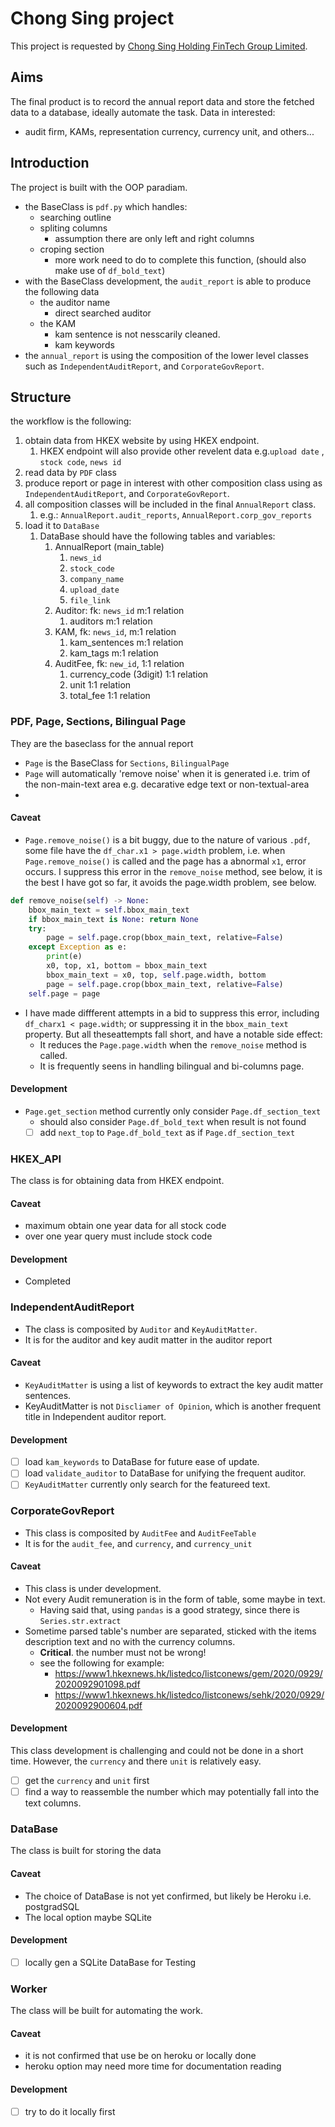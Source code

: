 # Chong Sing project

This project is requested by [Chong Sing Holding FinTech Group Limited](http://www.csfgroup.com/).

## Aims

The final product is to record the annual report data and store the fetched data to a database, ideally automate the task. 
Data in interested: 
- audit firm, KAMs, representation currency, currency unit, and others...

## Introduction
The project is built with the OOP paradiam.
- the BaseClass is `pdf.py` which handles:
  - searching outline
  - spliting columns
    - assumption there are only left and right columns
  - croping section
    - more work need to do to complete this function, (should also make use of `df_bold_text`)
- with the BaseClass development, the `audit_report` is able to produce the following data
  - the auditor name
    - direct searched auditor
  - the KAM
    - kam sentence is not nesscarily cleaned.
    - kam keywords
- the `annual_report` is using the composition of the lower level classes such as `IndependentAuditReport`, and `CorporateGovReport`.

## Structure
the workflow is the following:
1. obtain data from HKEX website by using HKEX endpoint.
   1. HKEX endpoint will also provide other revelent data e.g.`upload date` , `stock code`, `news id`
2. read data by `PDF` class
3. produce report or page in interest with other composition class using as `IndependentAuditReport`, and `CorporateGovReport`.
4. all composition classes will be included in the final `AnnualReport` class.
   1. e.g.: `AnnualReport.audit_reports`, `AnnualReport.corp_gov_reports` 
5. load it to `DataBase`
   1. DataBase should have the following tables and variables:
      1. AnnualReport (main_table)
         1. `news_id`
         2. `stock_code`
         3. `company_name`
         4. `upload_date`
         5. `file_link`
      2. Auditor: fk: `news_id` m:1 relation
         1. auditors m:1 relation
      3. KAM, fk: `news_id`,  m:1 relation 
         1. kam_sentences m:1 relation
         2. kam_tags m:1 relation
      4. AuditFee, fk: `new_id`, 1:1 relation 
         1. currency_code (3digit) 1:1 relation
         2. unit 1:1 relation
         3. total_fee 1:1 relation

### PDF, Page, Sections, Bilingual Page
They are the baseclass for the annual report
- `Page` is the BaseClass for `Sections`, `BilingualPage`
- `Page` will automatically 'remove noise' when it is generated i.e. trim of the non-main-text area e.g. decarative edge text or non-textual-area
- 

#### Caveat

- `Page.remove_noise()` is a bit buggy, due to the nature of various `.pdf`, some file have the `df_char.x1 > page.width` problem, i.e. when `Page.remove_noise()` is called and the page has a abnormal `x1`, error occurs. I suppress this error in the `remove_noise` method, see below, it is the best I have got so far, it avoids the page.width problem, see below.

```python
def remove_noise(self) -> None:
    bbox_main_text = self.bbox_main_text
    if bbox_main_text is None: return None
    try:
        page = self.page.crop(bbox_main_text, relative=False)
    except Exception as e:
        print(e)
        x0, top, x1, bottom = bbox_main_text
        bbox_main_text = x0, top, self.page.width, bottom
        page = self.page.crop(bbox_main_text, relative=False)
    self.page = page
```
- I have made diffferent attempts in a bid to suppress this error, including `df_charx1 < page.width`; or suppressing it in the `bbox_main_text` property. But all theseattempts fall short, and have a notable side effect:
  - It reduces the `Page.page.width` when the `remove_noise` method is called.
  - It is frequently seens in handling bilingual and bi-columns page.


#### Development
- `Page.get_section` method currently only consider `Page.df_section_text`
  - should also consider `Page.df_bold_text` when result is not found
  - [ ] add `next_top` to `Page.df_bold_text` as if `Page.df_section_text`

### HKEX_API
The class is for obtaining data from HKEX endpoint.

#### Caveat 
- maximum obtain one year data for all stock code
- over one year query must include stock code

#### Development
- Completed

### IndependentAuditReport
- The class is composited by `Auditor` and `KeyAuditMatter`.
- It is for the auditor and key audit matter in the auditor report

#### Caveat
- `KeyAuditMatter` is using a list of keywords to extract the key audit matter sentences.
- KeyAuditMatter is not `Discliamer of Opinion`, which is another frequent title in Independent auditor report.

#### Development
- [ ] load `kam_keywords` to DataBase for future ease of update.
- [ ] load `validate_auditor` to DataBase for unifying the frequent auditor.
- [ ] `KeyAuditMatter` currently only search for the featureed text.

### CorporateGovReport
- This class is composited by `AuditFee` and `AuditFeeTable`
- It is for the `audit_fee`, and `currency`, and `currency_unit` 

#### Caveat
- This class is under development.
- Not every Audit remuneration is in the form of table, some maybe in text.
  - Having said that, using `pandas` is a good strategy, since there is `Series.str.extract`
- Sometime parsed table's number are separated, sticked with the items description text and no with the currency columns.
  - **Critical**. the number must not be wrong!
  - see the following for example:
    - https://www1.hkexnews.hk/listedco/listconews/gem/2020/0929/2020092901098.pdf
    - https://www1.hkexnews.hk/listedco/listconews/sehk/2020/0929/2020092900604.pdf

#### Development
This class development is challenging and could not be done in a short time. However, the `currency` and there `unit` is relatively easy.
- [ ] get the `currency` and `unit` first
- [ ] find a way to reassemble the number which may potentially fall into the text columns.

### DataBase
The class is built for storing the data

#### Caveat
- The choice of DataBase is not yet confirmed, but likely be Heroku i.e. postgradSQL
- The local option maybe SQLite

#### Development
- [ ] locally gen a SQLite DataBase for Testing

### Worker
The class will be built for automating the work.

#### Caveat
- it is not confirmed that use be on heroku or locally done
- heroku option may need more time for documentation reading

#### Development
- [ ] try to do it locally first
